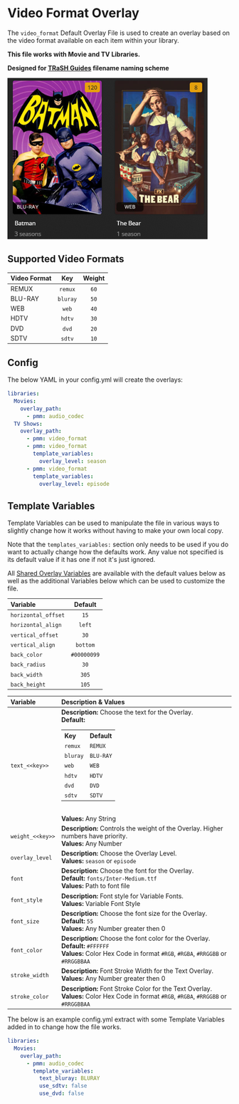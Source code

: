 # Video Format Overlay

The `video_format` Default Overlay File is used to create an overlay based on the video format available on each item within your library.

**This file works with Movie and TV Libraries.**

**Designed for [TRaSH Guides](https://trash-guides.info/) filename naming scheme**

![](images/video_format.png)

## Supported Video Formats

| Video Format |   Key    | Weight |
|:-------------|:--------:|:------:|
| REMUX        | `remux`  |  `60`  |
| BLU-RAY      | `bluray` |  `50`  |
| WEB          |  `web`   |  `40`  |
| HDTV         |  `hdtv`  |  `30`  |
| DVD          |  `dvd`   |  `20`  |
| SDTV         |  `sdtv`  |  `10`  |

## Config

The below YAML in your config.yml will create the overlays:

```yaml
libraries:
  Movies:
    overlay_path:
      - pmm: audio_codec
  TV Shows:
    overlay_path:
      - pmm: video_format
      - pmm: video_format
        template_variables:
          overlay_level: season
      - pmm: video_format
        template_variables:
          overlay_level: episode
```

## Template Variables

Template Variables can be used to manipulate the file in various ways to slightly change how it works without having to make your own local copy.

Note that the `templates_variables:` section only needs to be used if you do want to actually change how the defaults work. Any value not specified is its default value if it has one if not it's just ignored.

All [Shared Overlay Variables](variables) are available with the default values below as well as the additional Variables below which can be used to customize the file.

| Variable            |   Default   |
|:--------------------|:-----------:|
| `horizontal_offset` |    `15`     |
| `horizontal_align`  |   `left`    |
| `vertical_offset`   |    `30`     |
| `vertical_align`    |  `bottom`   |
| `back_color`        | `#00000099` |
| `back_radius`       |    `30`     |
| `back_width`        |    `305`    |
| `back_height`       |    `105`    |

| Variable         | Description & Values                                                                                                                                                                                                                                                                                                                                                                                             |
|:-----------------|:-----------------------------------------------------------------------------------------------------------------------------------------------------------------------------------------------------------------------------------------------------------------------------------------------------------------------------------------------------------------------------------------------------------------|
| `text_<<key>>`   | **Description:** Choose the text for the Overlay.<br>**Default:** <table class="clearTable"><tr><th>Key</th><th>Default</th></tr><tr><td>`remux`</td><td>`REMUX`</td></tr><tr><td>`bluray`</td><td>`BLU-RAY`</td></tr><tr><td>`web`</td><td>`WEB`</td></tr><tr><td>`hdtv`</td><td>`HDTV`</td></tr><tr><td>`dvd`</td><td>`DVD`</td></tr><tr><td>`sdtv`</td><td>`SDTV`</td></tr></table><br>**Values:** Any String |
| `weight_<<key>>` | **Description:** Controls the weight of the Overlay. Higher numbers have priority.<br>**Values:** Any Number                                                                                                                                                                                                                                                                                                     |
| `overlay_level`  | **Description:** Choose the Overlay Level.<br>**Values:** `season` or `episode`                                                                                                                                                                                                                                                                                                                                  |
| `font`           | **Description:** Choose the font for the Overlay.<br>**Default:** `fonts/Inter-Medium.ttf`<br>**Values:** Path to font file                                                                                                                                                                                                                                                                                      |
| `font_style`     | **Description:** Font style for Variable Fonts.<br>**Values:** Variable Font Style                                                                                                                                                                                                                                                                                                                               |
| `font_size`      | **Description:** Choose the font size for the Overlay.<br>**Default:** `55`<br>**Values:** Any Number greater then 0                                                                                                                                                                                                                                                                                             |
| `font_color`     | **Description:** Choose the font color for the Overlay.<br>**Default:** `#FFFFFF`<br>**Values:** Color Hex Code in format `#RGB`, `#RGBA`, `#RRGGBB` or `#RRGGBBAA`                                                                                                                                                                                                                                              |
| `stroke_width`   | **Description:** Font Stroke Width for the Text Overlay.<br>**Values:** Any Number greater then 0                                                                                                                                                                                                                                                                                                                |
| `stroke_color`   | **Description:** Font Stroke Color for the Text Overlay.<br>**Values:** Color Hex Code in format `#RGB`, `#RGBA`, `#RRGGBB` or `#RRGGBBAA`                                                                                                                                                                                                                                                                       |

The below is an example config.yml extract with some Template Variables added in to change how the file works.

```yaml
libraries:
  Movies:
    overlay_path:
      - pmm: audio_codec
        template_variables:
          text_bluray: BLURAY
          use_sdtv: false
          use_dvd: false
```

